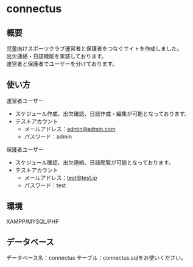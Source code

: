 # **connectus**

## **概要**
児童向けスポーツクラブ運営者と保護者をつなぐサイトを作成しました。<br>
出欠連絡・日誌機能を実装しております。<br>
運営者と保護者でユーザーを分けております。

## **使い方**
運営者ユーザー<br>
- スケジュール作成、出欠確認、日誌作成・編集が可能となっております。
- テストアカウント
  - メールアドレス：admin@admin.com
  - パスワード：admin

保護者ユーザー
- スケジュール確認、出欠連絡、日誌閲覧が可能となっております。
- テストアカウント
  - メールアドレス：test@test.jp
  - パスワード：test

## **環境**
XAMPP/MYSQL/PHP

## **データベース**
データベース名：connectus
テーブル：connectus.sqlをお使いください。
